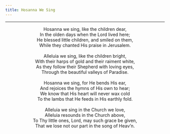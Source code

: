```yaml
---
title: Hosanna We Sing
---
```


---
<center>
Hosanna we sing, like the children dear,<br/>
In the olden days when the Lord lived here;<br/>
He blessed little children, and smiled on them,<br/>
While they chanted His praise in Jerusalem.<br/>
<br/>
Alleluia we sing, like the children bright,<br/>
With their harps of gold and their raiment white,<br/>
As they follow their Shepherd with loving eyes,<br/>
Through the beautiful valleys of Paradise.<br/>
<br/>
Hosanna we sing, for He bends His ear,<br/>
And rejoices the hymns of His own to hear;<br/>
We know that His heart will never wax cold<br/>
To the lambs that He feeds in His earthly fold.<br/>
<br/>
Alleluia we sing in the Church we love,<br/>
Alleluia resounds in the Church above,<br/>
To Thy little ones, Lord, may such grace be given,<br/>
That we lose not our part in the song of Heav’n.
</center>